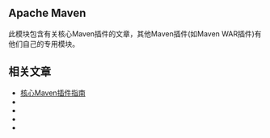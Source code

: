 ## Apache Maven

此模块包含有关核心Maven插件的文章，其他Maven插件(如Maven WAR插件)有他们自己的专用模块。

## 相关文章

+ [核心Maven插件指南](docs/核心Maven插件指南.md)
+ []()
+ []()
+ []()
+ []()